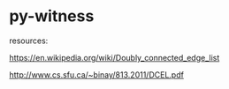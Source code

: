 # py-witness
resources:

https://en.wikipedia.org/wiki/Doubly_connected_edge_list

http://www.cs.sfu.ca/~binay/813.2011/DCEL.pdf
